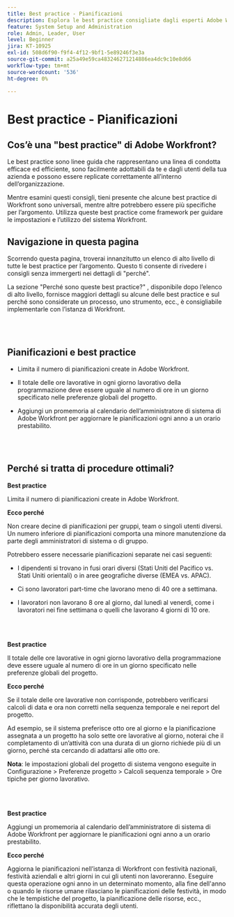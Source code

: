 ```yaml
---
title: Best practice - Pianificazioni
description: Esplora le best practice consigliate dagli esperti Adobe Workfront in merito all’impostazione, alla gestione e all’utilizzo delle pianificazioni di Workfront.
feature: System Setup and Administration
role: Admin, Leader, User
level: Beginner
jira: KT-10925
exl-id: 508d6f90-f9f4-4f12-9bf1-5e89246f3e3a
source-git-commit: a25a49e59ca483246271214886ea4dc9c10e8d66
workflow-type: tm+mt
source-wordcount: '536'
ht-degree: 0%

---
```


# Best practice - Pianificazioni

## Cos’è una &quot;best practice&quot; di Adobe Workfront?

Le best practice sono linee guida che rappresentano una linea di condotta efficace ed efficiente, sono facilmente adottabili da te e dagli utenti della tua azienda e possono essere replicate correttamente all’interno dell’organizzazione.

Mentre esamini questi consigli, tieni presente che alcune best practice di Workfront sono universali, mentre altre potrebbero essere più specifiche per l’argomento. Utilizza queste best practice come framework per guidare le impostazioni e l’utilizzo del sistema Workfront.

## Navigazione in questa pagina

Scorrendo questa pagina, troverai innanzitutto un elenco di alto livello di tutte le best practice per l’argomento. Questo ti consente di rivedere i consigli senza immergerti nei dettagli di &quot;perché&quot;.

La sezione &quot;Perché sono queste best practice?&quot; , disponibile dopo l’elenco di alto livello, fornisce maggiori dettagli su alcune delle best practice e sul perché sono considerate un processo, uno strumento, ecc., è consigliabile implementarle con l’istanza di Workfront.

</br>
</br>

## Pianificazioni e best practice

* Limita il numero di pianificazioni create in Adobe Workfront.

* Il totale delle ore lavorative in ogni giorno lavorativo della programmazione deve essere uguale al numero di ore in un giorno specificato nelle preferenze globali del progetto.

* Aggiungi un promemoria al calendario dell’amministratore di sistema di Adobe Workfront per aggiornare le pianificazioni ogni anno a un orario prestabilito.

</br>
</br>

## Perché si tratta di procedure ottimali?

**Best practice**

Limita il numero di pianificazioni create in Adobe Workfront.



**Ecco perché**

Non creare decine di pianificazioni per gruppi, team o singoli utenti diversi. Un numero inferiore di pianificazioni comporta una minore manutenzione da parte degli amministratori di sistema o di gruppo.



Potrebbero essere necessarie pianificazioni separate nei casi seguenti:

* I dipendenti si trovano in fusi orari diversi (Stati Uniti del Pacifico vs. Stati Uniti orientali) o in aree geografiche diverse (EMEA vs. APAC).

* Ci sono lavoratori part-time che lavorano meno di 40 ore a settimana.

* I lavoratori non lavorano 8 ore al giorno, dal lunedì al venerdì, come i lavoratori nei fine settimana o quelli che lavorano 4 giorni di 10 ore.

</br>
</br>

**Best practice**

Il totale delle ore lavorative in ogni giorno lavorativo della programmazione deve essere uguale al numero di ore in un giorno specificato nelle preferenze globali del progetto.



**Ecco perché**

Se il totale delle ore lavorative non corrisponde, potrebbero verificarsi calcoli di data e ora non corretti nella sequenza temporale e nei report del progetto.

Ad esempio, se il sistema preferisce otto ore al giorno e la pianificazione assegnata a un progetto ha solo sette ore lavorative al giorno, noterai che il completamento di un’attività con una durata di un giorno richiede più di un giorno, perché sta cercando di adattarsi alle otto ore.

**Nota**: le impostazioni globali del progetto di sistema vengono eseguite in Configurazione > Preferenze progetto > Calcoli sequenza temporale > Ore tipiche per giorno lavorativo.

</br>
</br>


**Best practice**

Aggiungi un promemoria al calendario dell’amministratore di sistema di Adobe Workfront per aggiornare le pianificazioni ogni anno a un orario prestabilito.

**Ecco perché**

Aggiorna le pianificazioni nell’istanza di Workfront con festività nazionali, festività aziendali e altri giorni in cui gli utenti non lavoreranno. Eseguire questa operazione ogni anno in un determinato momento, alla fine dell&#39;anno o quando le risorse umane rilasciano le pianificazioni delle festività, in modo che le tempistiche del progetto, la pianificazione delle risorse, ecc., riflettano la disponibilità accurata degli utenti.
